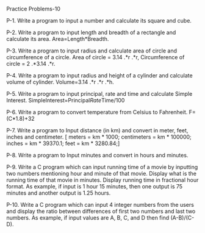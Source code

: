 Practice Problems-10

P-1. Write a program to input a number and calculate its square and cube.

P-2. Write a program to input length and breadth of a rectangle and calculate its area.
Area=Length*Breadth.

P-3. Write a program to input radius and calculate area of circle and circumference of a circle.
Area of circle = 3.14 .*r .*r, Circumference of circle = 2 .*3.14 .*r.

P-4. Write a program to input radius and height of a cylinder and calculate volume of cylinder.
Volume=3.14 .*r .*r .*h.

P-5. Write a program to input principal, rate and time and calculate Simple Interest.
SimpleInterest=Principal*Rate*Time/100

P-6. Write a program to convert temperature from Celsius to Fahrenheit. F=(C*1.8)+32

P-7. Write a program to Input distance (in km) and convert in meter, feet, inches and centimeter. [ meters = km * 1000;
    centimeters = km * 100000;
    inches = km * 39370.1;
    feet = km * 3280.84;]

P-8. Write a program to Input minutes and convert in hours and minutes.

P-9. Write a C program which can input running time of a movie by inputting two numbers
mentioning hour and minute of that movie. Display what is the running time of that movie in
minutes. Display running time in fractional hour format. As example, if input is 1 hour 15
minutes, then one output is 75 minutes and another output is 1.25 hours.

P-10. Write a C program which can input 4 integer numbers from the users and display the ratio
between differences of first two numbers and last two numbers. As example, if input values
are A, B, C, and D then find (A-B)/(C-D).


